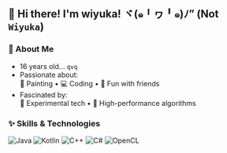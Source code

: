 ## 🧃 Hi there! I'm wiyuka! ヾ(๑╹ヮ╹๑)ﾉ” (Not `Wiyuka`)

### 🎯 About Me
- 16 years old... `qvq`
- Passionate about:  
  🎨 Painting • 💻 Coding • 🍻 Fun with friends  
- Fascinated by:  
  🧪 Experimental tech • 🚀 High-performance algorithms

### ✨ Skills & Technologies
![Java](https://img.shields.io/badge/Java-007396?style=for-the-badge&logo=openjdk&logoColor=white)
![Kotlin](https://img.shields.io/badge/Kotlin-7F52FF?style=for-the-badge&logo=kotlin&logoColor=white)
![C++](https://img.shields.io/badge/C++-00599C?style=for-the-badge&logo=cplusplus&logoColor=white)
![C#](https://img.shields.io/badge/C%23-239120?style=for-the-badge&logo=csharp&logoColor=white)
![OpenCL](https://img.shields.io/badge/OpenCL-ED2224?style=for-the-badge&logo=opencl&logoColor=white)
